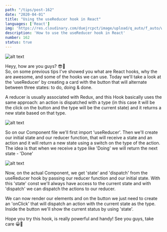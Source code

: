 ```yaml
---
path: "/tips/post-162"
date: "2020-04-01"
title: "Using the useReducer hook in React"
languages: ['React']
img: 'https://res.cloudinary.com/duejrcpct/image/upload/q_auto/f_auto/w_1000/v1588361504/tips/162-1_hqxahh.png'
description: 'How to use the useReducer hook in React'
number: 162
status: true
---
```


![alt text](https://res.cloudinary.com/duejrcpct/image/upload/q_auto/v1589127793/tips/162-2_dajz8k.gif "useReducer hook")

Heyy, how are you guys? 😎🤘  
So, on some previous tips I've showed you what are React hooks, why the are awesome, and some of the hooks we can use. Today we'll take a look at the 'useReducer' by creating a card with the button that will alternate between three states: to do, doing & done.

A reducer is usually associated with Redux, and this Hook basically uses the same approach: an action is dispatched with a type (in this case it will be the click on the button and the type will be the current state) and it returns a new state based on that type.

![alt text](https://res.cloudinary.com/duejrcpct/image/upload/q_auto/f_auto/w_1000/v1588361505/tips/162-3_zhguts.png "React useReducer hook")

So on our Component file we'll first import 'useReducer'. Then we'll create our initial state and our reducer function, that will receive a state and an action and it will return a new state using a switch on the type of the action. The idea is that when we receive a type like 'Doing' we will return the next state - 'Done'

![alt text](https://res.cloudinary.com/duejrcpct/image/upload/q_auto/f_auto/w_1000/v1588361505/tips/162-4_gxal7n.png "React useReducer hook")

Now, on the actual Component, we get 'state' and 'dispatch' from the useReducer hook by passing our reducer function and our initial state. With this 'state' const we'll always have access to the current state and with 'dispatch' we can dispatch the actions to our reducer.

We can now render our elements and on the button we just need to create an 'onClick' that will dispatch an action with the current state as the type. Inside the button we'll show the current status by using 'state'.

Hope you try this hook, is really powerful and handy! See you guys, take care 😀🙏
